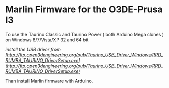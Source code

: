 Marlin Firmware for the O3DE-Prusa I3
=============

To use the Taurino Classic and Taurino Power ( both Arduino Mega clones ) on Windows 8/7/Vista/XP 32 and 64 bit 

*install the USB driver from [http://ftp.open3dengineering.org/pub/Taurino_USB_Driver_Windows/RRD_RUMBA_TAURINO_DriverSetup.exe](http://ftp.open3dengineering.org/pub/Taurino_USB_Driver_Windows/RRD_RUMBA_TAURINO_DriverSetup.exe)*


Than install Marlin firmware with Arduino.




